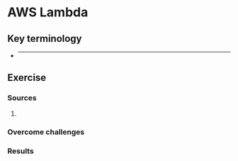 # AWS Lambda



## Key terminology
- ***




## Exercise
### Sources
1. 


### Overcome challenges



### Results







